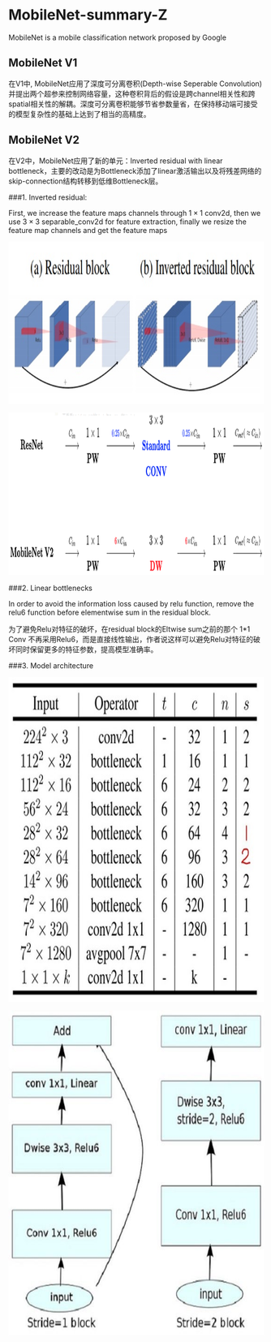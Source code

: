# MobileNet-summary-Z
MobileNet is a mobile classification network proposed by Google

## MobileNet V1
在V1中, MobileNet应用了深度可分离卷积(Depth-wise Seperable Convolution)并提出两个超参来控制网络容量，这种卷积背后的假设是跨channel相关性和跨spatial相关性的解耦。深度可分离卷积能够节省参数量省，在保持移动端可接受的模型复杂性的基础上达到了相当的高精度。

## MobileNet V2
在V2中，MobileNet应用了新的单元：Inverted residual with linear bottleneck，主要的改动是为Bottleneck添加了linear激活输出以及将残差网络的skip-connection结构转移到低维Bottleneck层。

###1. Inverted residual:

First, we increase the feature maps channels through $1 \times 1$ conv2d, then we use $3 \times 3$ separable_conv2d for feature extraction, finally we resize the feature map channels and get the feature maps

<p align="center">
    <img src="images/inverted_residual_1.jpg", width="640", height='320'>

<p align="center">
    <img src="images/inverted_residuals.png", width="640", height='320'>


###2. Linear bottlenecks

In order to avoid the information loss caused by relu function, remove the relu6 function before elementwise sum in the residual block.

为了避免Relu对特征的破坏，在residual block的Eltwise sum之前的那个 1*1 Conv 不再采用Relu6，而是直接线性输出，作者说这样可以避免Relu对特征的破坏同时保留更多的特征参数，提高模型准确率。

###3. Model architecture

<p align="center">
    <img src="images/model.jpg", width="640", height='640'>

<p align="center">
    <img src="images/block.jpg", width="640", height='640'>